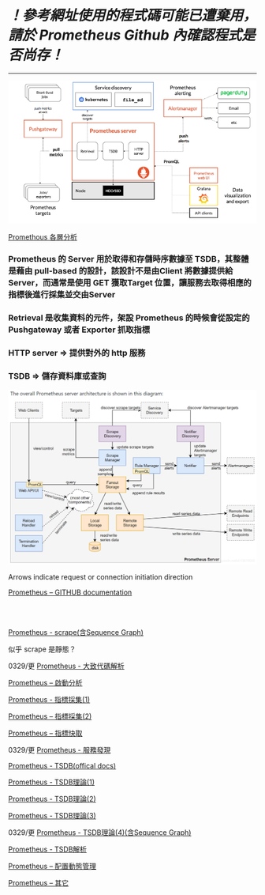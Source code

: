 # _**！參考網址使用的程式碼可能已遭棄用，請於 Prometheus Github 內確認程式是否尚存！**_

---

![1.png](1.png)

[Promethous 各層分析](https://www.twblogs.net/a/5cbf93cfbd9eee3aed785676)

### Prometheus 的 Server 用於取得和存儲時序數據至 TSDB，其整體是藉由 pull-based 的設計，該設計不是由Client 將數據提供給 Server，而通常是使用 GET 獲取Target 位置，讓服務去取得相應的指標後進行採集並交由Server

### Retrieval 是收集資料的元件，架設 Prometheus 的時候會從設定的 Pushgateway 或者 Exporter 抓取指標

### HTTP server => 提供對外的 http 服務

### TSDB => 儲存資料庫或查詢

![2.png](2.png)

Arrows indicate request or connection initiation direction

[Prometheus – GITHUB documentation](https://github.com/prometheus/prometheus/blob/main/documentation/internal_architecture.md)

<br><br/>

[Prometheus - scrape(含Sequence Graph)](https://qiankunli.github.io/2020/06/25/prometheus_source.html)

似乎 scrape 是靜態？

0329/更 [Prometheus - 大致代碼解析](https://kingjcy.github.io/post/monitor/metrics/prometheus/prometheus-principle/)

[Prometheus – 啟動分析](https://blog.csdn.net/dengxiafubi/article/details/102845639?ops_request_misc=%257B%2522request%255Fid%2522%253A%2522159416824319724811829463%2522%252C%2522scm%2522%253A%252220140713.130102334.pc%255Fall.%2522%257D&request_id=159416824319724811829463&biz_id=0&utm_medium=distribute.pc_search_result.none-task-blog-2~all~first_rank_ecpm_v3~rank_business_v1-12-102845639.ecpm_v3_rank_business_v1&utm_term=prometheus%E6%BA%90%E7%A0%81)

[Prometheus - 指標採集(1)](http://ldaysjun.com/2019/11/13/Prometheus/1/)

[Prometheus – 指標採集(2)](https://blog.csdn.net/dengxiafubi/article/details/102996336)

[Prometheus – 指標快取](https://blog.csdn.net/dengxiafubi/article/details/103209301)

0329/更 [Prometheus - 服務發現](http://ldaysjun.com/2019/11/25/Prometheus/2/)

[Prometheus - TSDB(offical docs)](https://github.com/prometheus/prometheus/tree/main/tsdb/docs)

[Prometheus - TSDB理論(1)](https://liqiang.io/post/writing-a-time-series-database-from-scratch-040e5f23)

[Prometheus - TSDB理論(2)](https://blog.csdn.net/weixin_43257196/article/details/121199732)

[Prometheus - TSDB理論(3)](https://www.gushiciku.cn/pl/gsAR/zh-tw)

0329/更 [Prometheus - TSDB理論(4)(含Sequence Graph)](https://cloud.tencent.com/developer/article/1579608?from=15425)

[Prometheus - TSDB解析](https://iter01.com/13061.html)

[Prometheus – 配置動態管理](https://blog.csdn.net/qq_25934401/article/details/82118008?ops_request_misc=%257B%2522request%255Fid%2522%253A%2522164836586316782094865725%2522%252C%2522scm%2522%253A%252220140713.130102334..%2522%257D&request_id=164836586316782094865725&biz_id=0&utm_medium=distribute.pc_search_result.none-task-blog-2~all~baidu_landing_v2~default-1-82118008.142%5ev5%5epc_search_insert_es_download,143%5ev6%5eregister&utm_term=Prometheus+%E5%8A%A8%E6%80%81)

[Prometheus – 其它](https://so.csdn.net/so/search?q=Prometheus%E6%BA%90%E7%A0%81%E5%AD%A6%E4%B9%A0&t=blog&u=qq_35753140)


